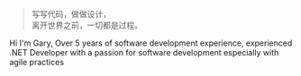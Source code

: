 > 写写代码，做做设计，  
> 离开世界之前，一切都是过程。

Hi I'm Gary, Over 5 years of software development experience, experienced .NET Developer with a passion for software development especially with agile practices